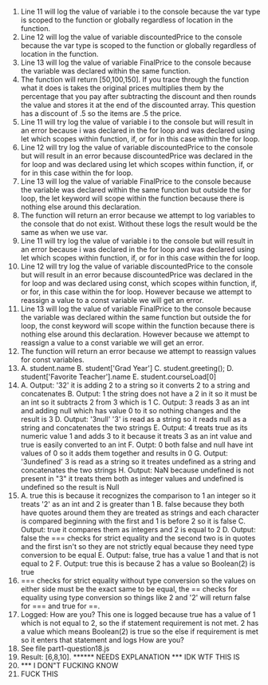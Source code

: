 1. Line 11 will log the value of variable i to the console because the var type is scoped to the function or globally regardless of location in the function.
2. Line 12 will log the value of variable discountedPrice to the console because the var type is scoped to the function or globally regardless of location in the function.
3. Line 13 will log the value of variable FinalPrice to the console because the variable was declared within the same function.
4. The function will return [50,100,150]. If you trace through the function what it does is takes the original prices multiplies them by the percentage that you pay after subtracting the discount and then rounds the value and stores it at the end of the discounted array. This question has a discount of .5 so the items are .5 the price.
5. Line 11 will try log the value of variable i to the console but will result in an error because i was declared in the for loop and was declared using let which scopes within function, if, or for in this case within the for loop.
6. Line 12 will try log the value of variable discountedPrice to the console but will result in an error because discountedPrice was declared in the for loop and was declared using let which scopes within function, if, or for in this case within the for loop.
7. Line 13 will log the value of variable FinalPrice to the console because the variable was declared within the same function but outside the for loop, the let keyword will scope within the function because there is nothing else around this declaration.
8. The function will return an error because we attempt to log variables to the console that do not exist. Without these logs the result would be the same as when we use var.
9. Line 11 will try log the value of variable i to the console but will result in an error because i was declared in the for loop and was declared using let which scopes within function, if, or for in this case within the for loop.
10. Line 12 will try log the value of variable discountedPrice to the console but will result in an error because discountedPrice was declared in the for loop and was declared using const, which scopes within function, if, or for, in this case within the for loop. However because we attempt to reassign a value to a const variable we will get an error.
11. Line 13 will log the value of variable FinalPrice to the console because the variable was declared within the same function but outside the for loop, the const keyword will scope within the function because there is nothing else around this declaration. However because we attempt to reassign a value to a const variable we will get an error.
12. The function will return an error because we attempt to reassign values for const variables.
13. A. student.name
    B. student['Grad Year']
    C. student.greeting();
    D.  student['Favorite Teacher'].name
    E. student.courseLoad[0]
14. A. Output: '32' it is adding 2 to a string so it converts 2 to a string and concatenates
    B. Output: 1 the string does not have a 2 in it so it must be an int so it subtracts 2 from 3 which is 1
    C. Output: 3 reads 3 as an int and adding null which has value 0 to it so nothing changes and the result is 3
    D. Output: '3null' '3' is read as a string so it reads null as a string and concatenates the two strings
    E. Output: 4 treats true as its numeric value 1 and adds 3 to it because it treats 3 as an int value and true is easily converted to an int
    F. Outpt: 0 both false and null have int values of 0 so it adds them together and results in 0
    G. Output: '3undefined' 3 is read as a string so it treates undefined as a string and concatenates the two strings
    H. Output: NaN because undefined is not present in "3" it treats them both as integer values and undefined is undefined so the result is Null
15. A. true this is because it recognizes the comparison to 1 an integer so it treats '2' as an int and 2 is greater than 1
    B. false because they both have quotes around them they are treated as strings and each character is compared beginning with the first and 1 is before 2 so it is false
    C. Output: true it compares them as integers and 2 is equal to 2
    D. Output: false the === checks for strict equality and the second two is in quotes and the first isn't so they are not strictly equal because they need type conversion to be equal
    E. Output: false, true has a value 1 and that is not equal to 2
    F. Output: true this is because 2 has a value so Boolean(2) is true
16. === checks for strict equality without type conversion so the values on either side must be the exact same to be equal, the == checks for equality using type conversion so things like 2 and '2' will return false for === and true for ==.
17. Logged: How are you? This one is logged because true has a value of 1 which is not equal to 2, so the if statement requirement is not met. 2 has a value which means Boolean(2) is true so the else if requirement is met so it enters that statement and logs How are you?
18. See file part1-question18.js
19. Result: [6,8,10]. ****** NEEDS EXPLANATION *** IDK WTF THIS IS
20. *** I DON"T FUCKING KNOW
21. FUCK THIS